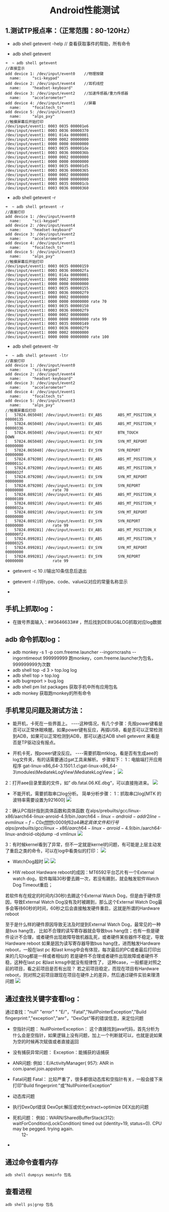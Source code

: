 <h1 align="center">Android性能测试</h1>

## 1.测试TP报点率：（正常范围：80-120Hz）
* adb shell getevent -help  // 查看获取事件的帮助，所有命令

* adb shell getevent

```
➜  ~ adb shell getevent
//直接显示
add device 1: /dev/input/event0    //物理按键
  name:     "sci-keypad"
add device 2: /dev/input/event4    //耳机线控
  name:     "headset-keyboard"
add device 3: /dev/input/event2    //加速传感器/重力传感器
  name:     "accelerometer"
add device 4: /dev/input/event1    //屏幕
  name:     "focaltech_ts"
add device 5: /dev/input/event3
  name:     "alps_pxy"
//触摸屏幕后开始打印
/dev/input/event1: 0003 0035 000001e6
/dev/input/event1: 0003 0036 00000370
/dev/input/event1: 0001 014a 00000001
/dev/input/event1: 0000 0002 00000000
/dev/input/event1: 0000 0000 00000000
/dev/input/event1: 0003 0035 000001de
/dev/input/event1: 0003 0036 0000036b
/dev/input/event1: 0000 0002 00000000
/dev/input/event1: 0000 0000 00000000
/dev/input/event1: 0003 0035 000001d5
/dev/input/event1: 0003 0036 00000365
/dev/input/event1: 0000 0002 00000000
/dev/input/event1: 0000 0000 00000000
/dev/input/event1: 0003 0035 000001cb
/dev/input/event1: 0003 0036 00000360
```

* adb shell getevent -r 

```
➜  ~ adb shell getevent -r
//直接打印
add device 1: /dev/input/event0
  name:     "sci-keypad"
add device 2: /dev/input/event4
  name:     "headset-keyboard"
add device 3: /dev/input/event2
  name:     "accelerometer"
add device 4: /dev/input/event1
  name:     "focaltech_ts"
add device 5: /dev/input/event3
  name:     "alps_pxy"
//触摸屏幕后开始打印
/dev/input/event1: 0003 0035 00000159
/dev/input/event1: 0003 0036 000002fa
/dev/input/event1: 0001 014a 00000001
/dev/input/event1: 0000 0002 00000000
/dev/input/event1: 0000 0000 00000000
/dev/input/event1: 0003 0035 00000155
/dev/input/event1: 0003 0036 000002f9
/dev/input/event1: 0000 0002 00000000
/dev/input/event1: 0000 0000 00000000 rate 70
/dev/input/event1: 0003 0035 00000150
/dev/input/event1: 0003 0036 000002f9
/dev/input/event1: 0000 0002 00000000
/dev/input/event1: 0000 0000 00000000 rate 99
/dev/input/event1: 0003 0035 00000149
/dev/input/event1: 0003 0036 000002f9
/dev/input/event1: 0000 0002 00000000
/dev/input/event1: 0000 0000 00000000 rate 100
```

* adb shell getevent -ltr

```
➜  ~ adb shell getevent -ltr
//直接打印
add device 1: /dev/input/event0
  name:     "sci-keypad"
add device 2: /dev/input/event4
  name:     "headset-keyboard"
add device 3: /dev/input/event2
  name:     "accelerometer"
add device 4: /dev/input/event1
  name:     "focaltech_ts"
add device 5: /dev/input/event3
  name:     "alps_pxy"
//触摸屏幕后打印
[   57824.065040] /dev/input/event1: EV_ABS       ABS_MT_POSITION_X    00000135
[   57824.065040] /dev/input/event1: EV_ABS       ABS_MT_POSITION_Y    00000336
[   57824.065040] /dev/input/event1: EV_KEY       BTN_TOUCH            DOWN
[   57824.065040] /dev/input/event1: EV_SYN       SYN_MT_REPORT        00000000
[   57824.065040] /dev/input/event1: EV_SYN       SYN_REPORT           00000000
[   57824.079200] /dev/input/event1: EV_ABS       ABS_MT_POSITION_X    0000011c
[   57824.079200] /dev/input/event1: EV_ABS       ABS_MT_POSITION_Y    0000032f
[   57824.079200] /dev/input/event1: EV_SYN       SYN_MT_REPORT        00000000
[   57824.079200] /dev/input/event1: EV_SYN       SYN_REPORT           00000000             rate 70
[   57824.089210] /dev/input/event1: EV_ABS       ABS_MT_POSITION_X    00000109
[   57824.089210] /dev/input/event1: EV_ABS       ABS_MT_POSITION_Y    0000032a
[   57824.089210] /dev/input/event1: EV_SYN       SYN_MT_REPORT        00000000
[   57824.089210] /dev/input/event1: EV_SYN       SYN_REPORT           00000000             rate 99
[   57824.099281] /dev/input/event1: EV_ABS       ABS_MT_POSITION_X    000000f2
[   57824.099281] /dev/input/event1: EV_ABS       ABS_MT_POSITION_Y    00000325
[   57824.099281] /dev/input/event1: EV_SYN       SYN_MT_REPORT        00000000
[   57824.099281] /dev/input/event1: EV_SYN       SYN_REPORT           00000000             rate 99
```

* getevent -c 10 //输出10条信息后退出


* getevent -l  //将type、code、value以对应的常量名称显示
* 




## 手机上抓取log：
* 在拨号界面输入：*#*#3646633#*#* ，然后找到DEBUG&LOG抓取对应log数据



## adb 命令抓取log：
* adb monkey -s 1 -p  com.freeme.launcher --ingorncrashs --ingorntimeout 999999999 跑monkey，com.freeme.launcher为包名，999999999为次数
* adb shell top -d 3 > top.log  log
* adb shell top > top.log
* adb bugreport > bug.log
* adb shell pm list packages    获取手机中所有应用包名
* adb monkey 获取跑monkey的所有命令 



## 手机常见问题及测试方法：
* 能开机，卡死在一些界面上。
----这种情况，有几个步骤：先按power键看是否可以正常休眠唤醒。如果power键有反应，再插USB，看是否可以正常检测到ADB，如果可以正常检测到ADB，那可以通过ADB shell getevent 来看是否是TP驱动没有报点。

* 开机卡死，按power键没反应。
----需要抓取mtklog，看是否有生成aee的log文件夹，有的话需要通过gat工具来解析。
步骤如下： 
1：电脑端打开应用程序 gat-linux-x86_64-3.1501.1.c\gat-linux-x86_64-3\modules\MediatekLogView\MediatekLogView；
![](../images/performance/performance1.jpg)

2：打开aee目录里面的文件，如” db.fatal.06.KE.dbg“，可以直接拖进来。
![](../images/performance/performance2.jpg)


* 不能开机，需要抓取串口log分析。
简单分析步骤： 
1：抓取串口log[MTK 的波特率需要设置为921600]
![](../images/performance/performance3.jpg)

2：确认PC指针指到具体函数和具体函数
在alps/prebuilts/gcc/linux-x86/aarch64-linux-anroid-4.9/bin$./aarch64-linux-android-addr2line -e vmlinux -f -C 0xffffffc0009f62a4
确定具体文件和行号
alps/prebuilts/gcc/linux-x86/aarch64-linux-anroid-4.9/bin$./aarch64-linux-android-objdump -d vmlinux
![](../images/performance/performance4.jpg)

3：有时候kernel看到了异常，但不一定就是kernel的问题，有可能是上层主动发了重启之类的命令，可以在log中看类似的打印：
![](../images/performance/performance5.jpg)

*  WatchDog超时
![](../images/performance/performance6.jpg)
![](../images/performance/performance7.jpg)

*  HW reboot
Hardware reboot的成因：MT6592平台芯片有一个External watch dog，软件每隔30秒要去踢一次，若没有踢到，就会触发软件Watch Dog Timeout重启；

若软件有在规定的时间内(30秒)去踢这个External Watch Dog，但是由于硬件原因，导致External Watch Dog没有及时被踢到，那么这个External Watch Dog最多会等待60秒的时间，60秒之后会直接触发硬件重启，这就是所谓的Hardware reboot 

至于是什么样的硬件原因导致无法及时提到External Watch Dog，最常见的一种是bus hang住， 比如不合理的读写寄存器就会导致bus hang住；也有一些是硬件设计不合理，或者硬件出现故障导致机器乱死，或者硬件某些器件不稳定，导致Hardware reboot 如果是因为读写寄存器导致bus hang住，进而触发Hardware reboot，一般在last pc 和last kmsg中会有体现，每次最后的PC或者最后打印出来的几句log都是一样或者相似的 若是硬件不合理或者硬件出现故障或者硬件不稳，这种在last pc 和last kmsg中就没有规律性了， 这种case，一般都是对照之前的项目，看之前项目是否有出现？ 若之前项目稳定，而现在项目有Hardware reboot，则对照之前项目跟现在项目在硬件上的差异，然后通过硬件实验来理清问题
![](../images/performance/performance8.jpg)



## 通过查找关键字查看log：
通过查找："null" "error" " "E/"，"Fatal","NullPointerException","Build fingerprint:","exception","anr"，"DexOpt"等的错误信息，来定位问题

* 空指针问题：
NullPointerException： 这个直接找到java代码，首先分析为什么会是空指针，如果逻辑上没有问题，加上一个判断就可以，也就是说如果为空的时候再次赋值或者直接返回

* 没有捕获异常问题：
Exception：能捕获的话捕获

* ANR问题:
例如：E/ActivityManager( 957): ANR in com.ipanel.join.appstore

* Fatal问题
Fatal： 比较严重了，很多都很动态库和空指针有关，一般会接下来打印"Build fingerprint:"或”NullPointerException“

* 动态库问题

* 执行DexOpt错误 
DexOpt:解压或优化extract+optimize DEX出的问题

* 死机问题：
例如：WARN/SharedBufferStack(312): waitForCondition(LockCondition) timed out (identity=19, status=0). CPU may be pegged. trying again.  
　　12-

* 


## 通过命令查看内存

```
adb shell dumpsys meminfo 包名
```

## 查看进程

```
adb shell ps|grep 包名
```